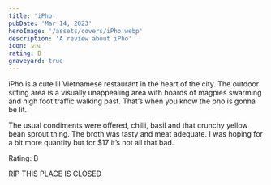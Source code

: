 ```yaml
---
title: 'iPho'
pubDate: 'Mar 14, 2023'
heroImage: '/assets/covers/iPho.webp'
description: 'A review about iPho'
icon: 🇻🇳
rating: B
graveyard: true
---
```


iPho is a cute lil Vietnamese restaurant in the heart of the city. The outdoor sitting area is a visually unappealing area with hoards of magpies swarming and high foot traffic walking past. That’s when you know the pho is gonna be lit.

The usual condiments were offered, chilli, basil and that crunchy yellow bean sprout thing. The broth was tasty and meat adequate. I was hoping for a bit more quantity but for $17 it’s not all that bad.

Rating: B

RIP THIS PLACE IS CLOSED
